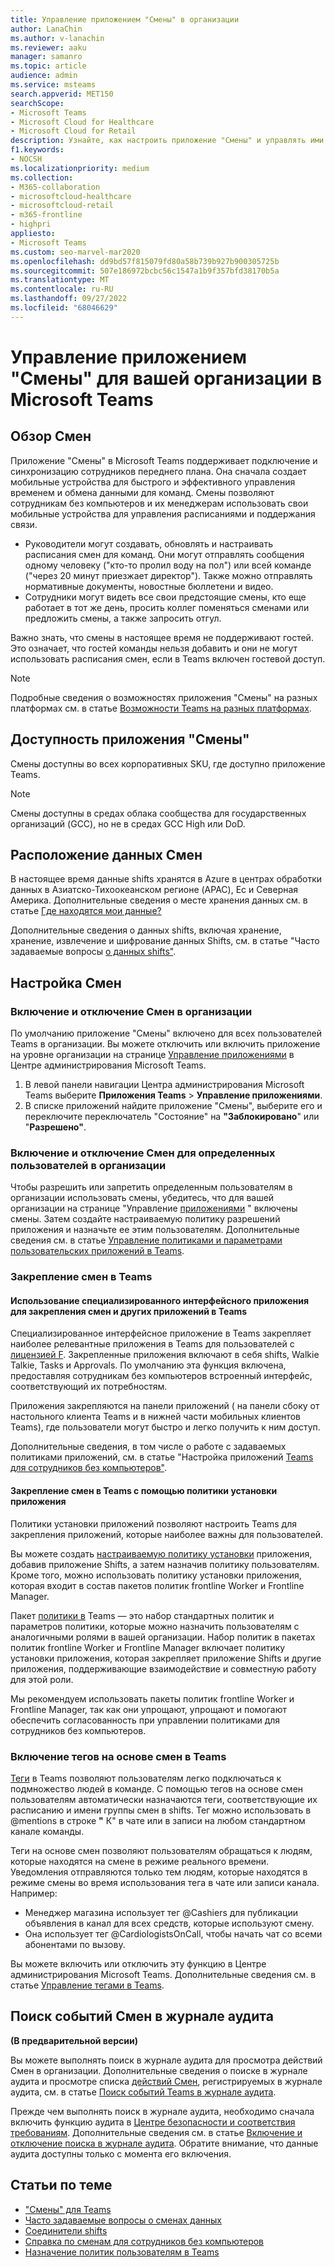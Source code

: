 ```yaml
---
title: Управление приложением "Смены" в организации
author: LanaChin
ms.author: v-lanachin
ms.reviewer: aaku
manager: samanro
ms.topic: article
audience: admin
ms.service: msteams
search.appverid: MET150
searchScope:
- Microsoft Teams
- Microsoft Cloud for Healthcare
- Microsoft Cloud for Retail
description: Узнайте, как настроить приложение "Смены" и управлять ими в Teams для сотрудников без компьютеров в организации.
f1.keywords:
- NOCSH
ms.localizationpriority: medium
ms.collection:
- M365-collaboration
- microsoftcloud-healthcare
- microsoftcloud-retail
- m365-frontline
- highpri
appliesto:
- Microsoft Teams
ms.custom: seo-marvel-mar2020
ms.openlocfilehash: dd9bd57f815079fd80a58b739b927b900305725b
ms.sourcegitcommit: 507e186972bcbc56c1547a1b9f357bfd38170b5a
ms.translationtype: MT
ms.contentlocale: ru-RU
ms.lasthandoff: 09/27/2022
ms.locfileid: "68046629"
---
```

# <a name="manage-the-shifts-app-for-your-organization-in-microsoft-teams"></a>Управление приложением "Смены" для вашей организации в Microsoft Teams

## <a name="overview-of-shifts"></a>Обзор Смен

Приложение "Смены" в Microsoft Teams поддерживает подключение и синхронизацию сотрудников переднего плана. Она сначала создает мобильные устройства для быстрого и эффективного управления временем и обмена данными для команд. Смены позволяют сотрудникам без компьютеров и их менеджерам использовать свои мобильные устройства для управления расписаниями и поддержания связи.

- Руководители могут создавать, обновлять и настраивать расписания смен для команд. Они могут отправлять сообщения одному человеку ("кто-то пролил воду на пол") или всей команде ("через 20 минут приезжает директор"). Также можно отправлять нормативные документы, новостные бюллетени и видео.
- Сотрудники могут видеть все свои предстоящие смены, кто еще работает в тот же день, просить коллег поменяться сменами или предложить смены, а также запросить отгул.

Важно знать, что смены в настоящее время не поддерживают гостей. Это означает, что гостей команды нельзя добавить и они не могут использовать расписания смен, если в Teams включен гостевой доступ.

> [!Note]
> Подробные сведения о возможностях приложения "Смены" на разных платформах см. в статье [Возможности Teams на разных платформах](https://support.microsoft.com/office/teams-features-by-platform-debe7ff4-7db4-4138-b7d0-fcc276f392d3).

## <a name="availability-of-shifts"></a>Доступность приложения "Смены"

Смены доступны во всех корпоративных SKU, где доступно приложение Teams.

> [!NOTE]
> Смены доступны в средах облака сообщества для государственных организаций (GCC), но не в средах GCC High или DoD.

## <a name="location-of-shifts-data"></a>Расположение данных Смен

В настоящее время данные shifts хранятся в Azure в центрах обработки данных в Азиатско-Тихоокеанском регионе (APAC), Ес и Северная Америка. Дополнительные сведения о месте хранения данных см. в статье [Где находятся мои данные?](http://o365datacentermap.azurewebsites.net/)

Дополнительные сведения о данных shifts, включая хранение, хранение, извлечение и шифрование данных Shifts, см. в статье "Часто задаваемые вопросы [о данных shifts"](shifts-data-faq.md).

## <a name="set-up-shifts"></a>Настройка Смен

### <a name="enable-or-disable-shifts-in-your-organization"></a>Включение и отключение Смен в организации

По умолчанию приложение "Смены" включено для всех пользователей Teams в организации. Вы можете отключить или включить приложение на уровне организации на странице [Управление приложениями](../../manage-apps.md) в Центре администрирования Microsoft Teams.

1. В левой панели навигации Центра администрирования Microsoft Teams выберите **Приложения Teams** > **Управление приложениями**.
2. В списке приложений найдите приложение "Смены", выберите его и переключите переключатель "Состояние" на **"Заблокировано**" или "**Разрешено"**.

### <a name="enable-or-disable-shifts-for-specific-users-in-your-organization"></a>Включение и отключение Смен для определенных пользователей в организации

Чтобы разрешить или запретить определенным пользователям в организации использовать смены, убедитесь, что для вашей организации на странице "Управление [приложениями](../../manage-apps.md) " включены смены. Затем создайте настраиваемую политику разрешений приложения и назначьте ее этим пользователям. Дополнительные сведения см. в статье [Управление политиками и параметрами пользовательских приложений в Teams](../../teams-app-permission-policies.md).

### <a name="pin-shifts-to-teams"></a>Закрепление смен в Teams

#### <a name="use-the-tailored-frontline-app-experience-to-pin-shifts-and-other-apps-to-teams"></a>Использование специализированного интерфейсного приложения для закрепления смен и других приложений в Teams

Специализированное интерфейсное приложение в Teams закрепляет наиболее релевантные приложения в Teams для пользователей с [лицензией F](https://www.microsoft.com/microsoft-365/enterprise/frontline#office-SKUChooser-0dbn8nt). Закрепленные приложения включают в себя shifts, Walkie Talkie, Tasks и Approvals. По умолчанию эта функция включена, предоставляя сотрудникам без компьютеров встроенный интерфейс, соответствующий их потребностям.

Приложения закрепляются на панели приложений ( на панели сбоку от настольного клиента Teams и в нижней части мобильных клиентов Teams), где пользователи могут быстро и легко получить к ним доступ.

Дополнительные сведения, в том числе о работе с задаваемых политиками приложений, см. в статье "Настройка приложений [Teams для сотрудников без компьютеров"](/microsoft-365/frontline/pin-teams-apps-based-on-license?bc=%2fmicrosoftteams%2fbreadcrumb%2ftoc.json&toc=%2fmicrosoftteams%2ftoc.json).  

#### <a name="use-an-app-setup-policy-to-pin-shifts-to-teams"></a>Закрепление смен в Teams с помощью политики установки приложения

Политики установки приложений позволяют настроить Teams для закрепления приложений, которые наиболее важны для пользователей.

Вы можете создать [настраиваемую политику установки](../../teams-app-setup-policies.md) приложения, добавив приложение Shifts, а затем [](../../assign-policies-users-and-groups.md) назначив политику пользователям. Кроме того, можно использовать политику установки приложения, которая входит в состав пакетов политик frontline Worker и Frontline Manager.

Пакет [политики в](../../manage-policy-packages.md) Teams — это набор стандартных политик и параметров политики, которые можно назначить пользователям с аналогичными ролями в вашей организации. Набор политик в пакетах политик frontline Worker и Frontline Manager включает политику установки приложения, которая закрепляет приложение Shifts и другие приложения, поддерживающие взаимодействие и совместную работу для этой роли.

Мы рекомендуем использовать пакеты политик frontline Worker и Frontline Manager, так как они упрощают, упрощают и помогают обеспечить согласованность при управлении политиками для сотрудников без компьютеров.

### <a name="enable-shift-based-tags-in-teams"></a>Включение тегов на основе смен в Teams

[Теги](https://support.microsoft.com/office/using-tags-in-teams-667bd56f-32b8-4118-9a0b-56807c96d91e) в Teams позволяют пользователям легко подключаться к подмножество людей в команде. С помощью тегов на основе смен пользователям автоматически назначаются теги, соответствующие их расписанию и имени группы смен в shifts. Тег можно использовать в @mentions в строке **"** К" в чате или в записи на любом стандартном канале команды.

Теги на основе смен позволяют пользователям обращаться к людям, которые находятся на смене в режиме реального времени. Уведомления отправляются только тем людям, которые находятся в режиме смены во время использования тега в чате или записи канала. Например:

- Менеджер магазина использует тег @Cashiers для публикации объявления в канал для всех средств, которые используют смену.
- Она использует тег @CardiologistsOnCall, чтобы начать чат со всеми абонентами по вызову.

Вы можете включить или отключить эту функцию в Центре администрирования Microsoft Teams. Дополнительные сведения см. в статье [Управление тегами в Teams](../../manage-tags.md).

## <a name="search-the-audit-log-for-shifts-events"></a>Поиск событий Смен в журнале аудита

**(В предварительной версии)**

Вы можете выполнять поиск в журнале аудита для просмотра действий Смен в организации.  Дополнительные сведения о поиске в журнале аудита и просмотре списка [действий Смен](../../audit-log-events.md#shifts-in-teams-activities), регистрируемых в журнале аудита, см. в статье [Поиск событий Teams в журнале аудита](../../audit-log-events.md).

Прежде чем выполнять поиск в журнале аудита, необходимо сначала включить функцию аудита в [Центре безопасности и соответствия требованиям](https://protection.office.com). Дополнительные сведения см. в статье [Включение и отключение поиска в журнале аудита](https://support.office.com/article/Turn-Office-365-audit-log-search-on-or-off-e893b19a-660c-41f2-9074-d3631c95a014). Обратите внимание, что данные аудита доступны только с момента его включения.

## <a name="related-articles"></a>Статьи по теме

- ["Смены" для Teams](/microsoft-365/frontline/shifts-for-teams-landing-page)
- [Часто задаваемые вопросы о сменах данных](shifts-data-faq.md)
- [Соединители shifts](/microsoft-365/frontline/shifts-connectors)
- [Справка по сменам для сотрудников без компьютеров](https://support.office.com/article/apps-and-services-cc1fba57-9900-4634-8306-2360a40c665b)
- [Назначение политик пользователям в Teams](../../policy-assignment-overview.md)
